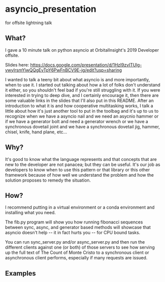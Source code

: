 # asyncio_presentation
for offsite lightning talk

## What?
I gave a 10 minute talk on python asyncio at OrbitalInsight's 2019 Developer offsite.

Slides here: 
https://docs.google.com/presentation/d/1HzI9zvITUlg-vwylrsmYiwQQgEvTpY6PwFnBCV9E-jg/edit?usp=sharing

I wanted to talk a teeny bit about what asyncio is and more importantly, when to use it.  I started out talking about how a lot of folks don't understand it either, so you shouldn't feel bad if you're still struggling with it.  If you were interested in trying to deep dive, and I certainly encourage it, then there are some valuable links in the slides that I'll also put in this README.  After an introduction to what it is and how cooperative multitasking works, I talk a little about how it's just another tool to put in the toolbag and it's up to us to recognize when we have a asyncio nail and we need an asycnio hammer or if we have a generator bolt and need a generator wrench or we have a synchronous dovetail joint and we have a synchronous dovetail jig, hammer, chisel, knife, hand plane, etc...

## Why?

It's good to know what the language represents and that concepts that are new to the developer are not panacea; but they can be useful.  It's our job as developers to know when to use this pattern or that library or this other framework because of how well we understand the problem and how the solution proposes to remedy the situation.

## How?

I recommend putting in a virtual environment or a conda environment and installing what you need.

The fib.py program will show you how running fibonacci sequences between sync, async, and generator based methods will showcase that asyncio doesn't help -- it in fact hurts you -- for CPU bound tasks.

You can run sync_server.py and/or async_server.py and then run the different clients against one (or both) of those servers to see how serving up the full text of The Count of Monte Cristo to a synchronous client or asynchronous client performs, especially if many requests are issued.  

## Examples
